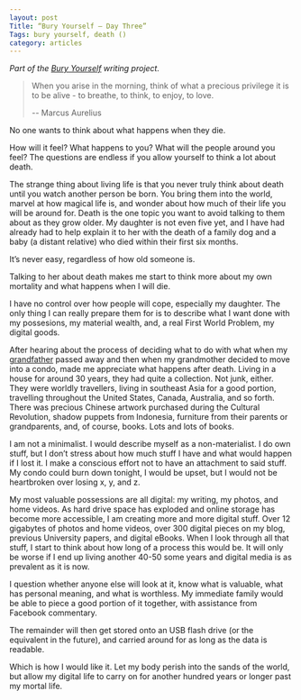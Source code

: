```yaml
---
layout: post
Title: “Bury Yourself — Day Three”
Tags: bury yourself, death ()
category: articles
---
```


*Part of the [Bury Yourself](http://www.foursides.ca/bury "Bury Yourself | Four Sides") writing project.*

> When you arise in the morning, think of what a precious privilege it is to be alive - to breathe, to think, to enjoy, to love.
>
> -- Marcus Aurelius

No one wants to think about what happens when they die. 

How will it feel? What happens to you? What will the people around you feel? The questions are endless if you allow yourself to think a lot about death. 

The strange thing about living life is that you never truly think about death until you watch another person be born. You bring them into the world, marvel at how magical life is, and wonder about how much of their life you will be around for. Death is the one topic you want to avoid talking to them about as they grow older.  My daughter is not even five yet, and I have had already had to help explain it to her with the death of a family dog and a baby (a distant relative) who died within their first six months. 

It’s never easy, regardless of how old someone is. 

Talking to her about death makes me start to think more about my own mortality and what happens when I will die. 

I have no control over how people will cope, especially my daughter. The only thing I can really prepare them for is to describe what I want done with my possesions, my material wealth, and, a real First World Problem, my digital goods. 

After hearing about the process of deciding what to do with what when my [grandfather](http://www.foursides.ca/Bury-Yourself-Day-One) passed away and then when my grandmother decided to move into a condo, made me appreciate what happens after death. Living in a house for around 30 years, they had quite a collection. Not junk, either. They were worldly travellers, living in southeast Asia for a good portion, travelling throughout the United States, Canada, Australia, and so forth. There was precious Chinese artwork purchased during the Cultural Revolution, shadow puppets from Indonesia, furniture from their parents or grandparents, and, of course, books. Lots and lots of books. 

I am not a minimalist. I would describe myself as a non-materialist. I do own stuff, but I don’t stress about how much stuff I have and what would happen if I lost it. I make a conscious effort not to have an attachment to said stuff. My condo could burn down tonight, I would be upset, but I would not be heartbroken over losing x, y, and z.

My most valuable possessions are all digital: my writing, my photos, and home videos. As hard drive space has exploded and online storage has become more accessible, I am creating more and more digital stuff. Over 12 gigabytes of photos and home videos, over 300 digital pieces on my blog, previous University papers, and digital eBooks. When I look through all that stuff, I start to think about how long of a process this would be. It will only be worse if I end up living another 40-50 some years and digital media is as prevalent as it is now. 

I question whether anyone else will look at it, know what is valuable, what has personal meaning, and what is worthless. My immediate family would be able to piece a good portion of it together, with assistance from Facebook commentary. 

The remainder will then get stored onto an USB flash drive (or the equivalent in the future), and carried around for as long as the data is readable. 

Which is how I would like it. Let my body perish into the sands of the world, but allow my digital life to carry on for another hundred years or longer past my mortal life. 


